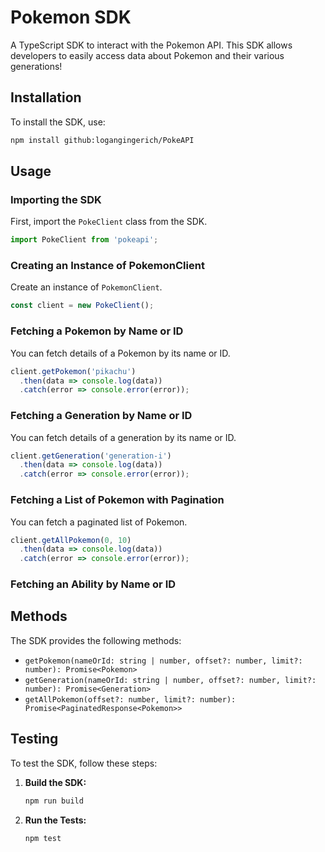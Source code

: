 # Pokemon SDK

A TypeScript SDK to interact with the Pokemon API. This SDK allows developers to easily access data about Pokemon and their various generations!

## Installation

To install the SDK, use:

```bash
npm install github:logangingerich/PokeAPI
```

## Usage

### Importing the SDK

First, import the `PokeClient` class from the SDK.

```typescript
import PokeClient from 'pokeapi';
```

### Creating an Instance of PokemonClient

Create an instance of `PokemonClient`.

```typescript
const client = new PokeClient();
```

### Fetching a Pokemon by Name or ID

You can fetch details of a Pokemon by its name or ID.

```typescript
client.getPokemon('pikachu')
  .then(data => console.log(data))
  .catch(error => console.error(error));
```

### Fetching a Generation by Name or ID

You can fetch details of a generation by its name or ID.

```typescript
client.getGeneration('generation-i')
  .then(data => console.log(data))
  .catch(error => console.error(error));
```

### Fetching a List of Pokemon with Pagination

You can fetch a paginated list of Pokemon.

```typescript
client.getAllPokemon(0, 10)
  .then(data => console.log(data))
  .catch(error => console.error(error));
```

### Fetching an Ability by Name or ID



## Methods

The SDK provides the following methods:

- `getPokemon(nameOrId: string | number, offset?: number, limit?: number): Promise<Pokemon>`
- `getGeneration(nameOrId: string | number, offset?: number, limit?: number): Promise<Generation>`
- `getAllPokemon(offset?: number, limit?: number): Promise<PaginatedResponse<Pokemon>>`

## Testing

To test the SDK, follow these steps:

1. **Build the SDK:**

   ```bash
   npm run build
   ```

2. **Run the Tests:**

   ```bash
   npm test
   ```

